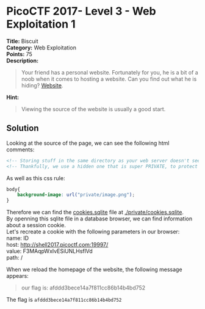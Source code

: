# PicoCTF 2017- Level 3 - Web Exploitation 1

**Title:** Biscuit  
**Category:** Web Exploitation  
**Points:** 75  
**Description:**

>Your friend has a personal website. Fortunately for you, he is a bit of a noob when it comes to hosting a website. Can you find out what he is hiding? [Website](http://shell2017.picoctf.com:19997/).  

**Hint:**

>Viewing the source of the website is usually a good start.  

## Solution

Looking at the source of the page, we can see the following html comments:  
```html
<!-- Storing stuff in the same directory as your web server doesn't seem like a good idea -->  
<!-- Thankfully, we use a hidden one that is super PRIVATE, to protect our cookies.sqlite file -->  
```

As well as this css rule:  
```css
body{
	background-image: url("private/image.png");
}
```

Therefore we can find the [cookies.sqlite](cookies.sqlite) file at [./private/cookies.sqlite](http://shell2017.picoctf.com:19997/private/cookies.sqlite).  
By openning this sqlite file in a database browser, we can find information about a session cookie.  
Let's recreate a cookie with the following parameters in our browser:  
	name: ID  
	host: http://shell2017.picoctf.com:19997/  
	value: F3MAqpWxIvESiUNLHsflVd  
	path: /  


When we reload the homepage of the website, the following message appears:  
>our flag is: afddd3bece14a7f811cc86b14b4bd752  


The flag is `afddd3bece14a7f811cc86b14b4bd752`